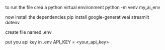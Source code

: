to run the file crea a python virtual environment 
python -m venv my_ai_env

now install the dependencies
pip install google-generativeai streamlit dotenv

create  file named .env

put you api key in .env
API_KEY = <your_api_key>

